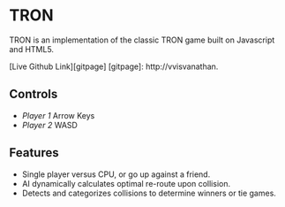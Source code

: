 # TRON

TRON is an implementation of the classic TRON game built on Javascript and
HTML5.

[Live Github Link][gitpage]
[gitpage]: http://vvisvanathan.

## Controls

- *Player 1* Arrow Keys
- *Player 2* WASD

## Features

- Single player versus CPU, or go up against a friend.
- AI dynamically calculates optimal re-route upon collision.
- Detects and categorizes collisions to determine winners or tie games.
